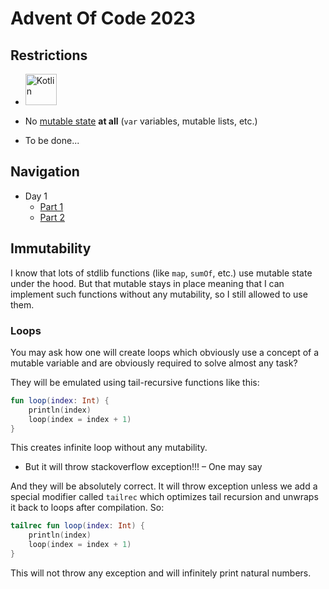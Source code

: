 # Advent Of Code 2023 

## Restrictions

- <img alt="Kotlin" src="https://img.shields.io/badge/Kotlin-orange?logo=kotlin&logoColor=white&style=flat-square" width="50px"/>

- No [mutable state](#immutability) **at all** (`var` variables, mutable lists, etc.)

- To be done...

## Navigation

- Day 1
  - [Part 1](src/main/kotlin/me/y9san9/aoc23/day1/part1/Day1.1.kt)
  - [Part 2](src/main/kotlin/me/y9san9/aoc23/day1/part2/Day1.2.kt)

## Immutability

I know that lots of stdlib functions (like `map`, `sumOf`, etc.) use mutable state under the hood.
But that mutable stays in place meaning that I can implement such functions without
any mutability, so I still allowed to use them.


### Loops

You may ask how one will create loops which obviously use a concept
of a mutable variable and are obviously required to solve almost any task?

They will be emulated using tail-recursive functions like this:

```kotlin
fun loop(index: Int) {
    println(index)
    loop(index = index + 1)
}
```

This creates infinite loop without any mutability.

- But it will throw stackoverflow exception!!! – One may say

And they will be absolutely correct. It will throw exception unless we add 
a special modifier called `tailrec` which optimizes tail recursion and 
unwraps it back to loops after compilation. So:

```kotlin
tailrec fun loop(index: Int) {
    println(index)
    loop(index = index + 1)
}
```

This will not throw any exception and will infinitely print natural numbers.
